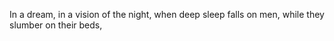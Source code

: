 In a dream, in a vision of the night, when deep sleep falls on men, while they slumber on their beds,
